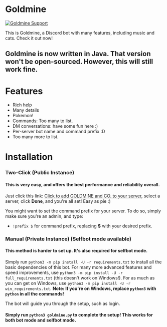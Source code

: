 # Goldmine
<a href="https://discord.gg/sYkwfxA"><img src="https://discordapp.com/api/guilds/239772188649979904/widget.png?" alt="Goldmine Support"></a>

This is Goldmine, a Discord bot with many features, including music and cats. Check it out now!

## Goldmine is now written in Java. That version won't be open-sourced. However, this will still work fine.

# Features
- Rich help
- Many details
- Pokemon!
- Commands: Too many to list.
- DM conversations: have some fun here :)
- Per-server bot name and command prefix :D
- Too many more to list.

# Installation
### Two-Click (Public Instance)
#### This is very easy, and offers the best performance and reliability overall.
Just click this link: [Click to add GOLDMINE and CO. to your server](https://discordapp.com/api/oauth2/authorize?client_id=239775420470394897&scope=bot&permissions=66321471 "Click to add GOLDMINE to your server!"), select a server, click **Done**, and you're all set! Easy as pie :)

You might want to set the command prefix for your server.
To do so, simply make sure you're an admin, and type: 
 - `!prefix $` for command prefix, replacing **$** with your desired prefix.

### Manual (Private Instance) (Selfbot mode available)
#### This method is harder to set up. It's also required for selfbot mode.
Simply run `python3 -m pip install -U -r requirements.txt` to install all the basic dependencies of this bot. 
For many more advanced features and speed improvements, use `python3 -m pip install -U -r full_requirements.txt` (this doesn't work on Windows!).
For as much as you can get on Windows, use `python3 -m pip install -U -r win_requirements.txt`.
**Note: If you're on Windows, replace `python3` with `python` in all the commands!**

The bot will guide you through the setup, such as login.

#### Simply run `python3 goldmine.py` to complete the setup! This works for both bot mode and selfbot mode.
